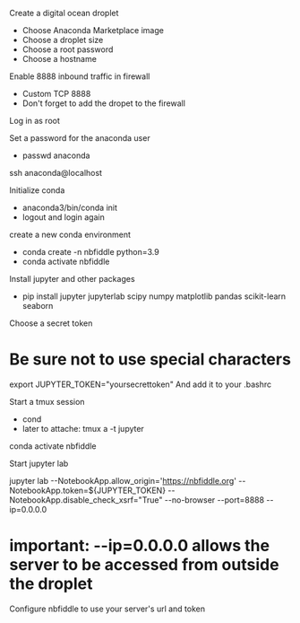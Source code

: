 Create a digital ocean droplet
- Choose Anaconda Marketplace image
- Choose a droplet size
- Choose a root password
- Choose a hostname

Enable 8888 inbound traffic in firewall
- Custom TCP 8888
- Don't forget to add the dropet to the firewall

Log in as root

Set a password for the anaconda user
- passwd anaconda

ssh anaconda@localhost

Initialize conda
- anaconda3/bin/conda init
- logout and login again

create a new conda environment
- conda create -n nbfiddle python=3.9
- conda activate nbfiddle

Install jupyter and other packages
- pip install jupyter jupyterlab scipy numpy matplotlib pandas scikit-learn seaborn

Choose a secret token
# Be sure not to use special characters
export JUPYTER_TOKEN="yoursecrettoken"
And add it to your .bashrc

Start a tmux session
- cond
- later to attache: tmux a -t jupyter

conda activate nbfiddle

Start jupyter lab

jupyter lab --NotebookApp.allow_origin='https://nbfiddle.org' --NotebookApp.token=${JUPYTER_TOKEN} --NotebookApp.disable_check_xsrf="True" --no-browser --port=8888 --ip=0.0.0.0

# important: --ip=0.0.0.0 allows the server to be accessed from outside the droplet

Configure nbfiddle to use your server's url and token
